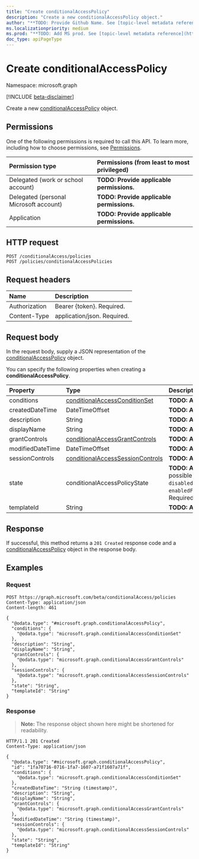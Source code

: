 ```yaml
---
title: "Create conditionalAccessPolicy"
description: "Create a new conditionalAccessPolicy object."
author: "**TODO: Provide Github Name. See [topic-level metadata reference](https://msgo.azurewebsites.net/add/document/guidelines/metadata.html#topic-level-metadata)**"
ms.localizationpriority: medium
ms.prod: "**TODO: Add MS prod. See [topic-level metadata reference](https://msgo.azurewebsites.net/add/document/guidelines/metadata.html#topic-level-metadata)**"
doc_type: apiPageType
---
```


# Create conditionalAccessPolicy
Namespace: microsoft.graph

[!INCLUDE [beta-disclaimer](../../includes/beta-disclaimer.md)]

Create a new [conditionalAccessPolicy](../resources/conditionalaccesspolicy.md) object.

## Permissions
One of the following permissions is required to call this API. To learn more, including how to choose permissions, see [Permissions](/graph/permissions-reference).

|Permission type|Permissions (from least to most privileged)|
|:---|:---|
|Delegated (work or school account)|**TODO: Provide applicable permissions.**|
|Delegated (personal Microsoft account)|**TODO: Provide applicable permissions.**|
|Application|**TODO: Provide applicable permissions.**|

## HTTP request

<!-- {
  "blockType": "ignored"
}
-->
``` http
POST /conditionalAccess/policies
POST /policies/conditionalAccessPolicies
```

## Request headers
|Name|Description|
|:---|:---|
|Authorization|Bearer {token}. Required.|
|Content-Type|application/json. Required.|

## Request body
In the request body, supply a JSON representation of the [conditionalAccessPolicy](../resources/conditionalaccesspolicy.md) object.

You can specify the following properties when creating a **conditionalAccessPolicy**.

|Property|Type|Description|
|:---|:---|:---|
|conditions|[conditionalAccessConditionSet](../resources/conditionalaccessconditionset.md)|**TODO: Add Description** Required.|
|createdDateTime|DateTimeOffset|**TODO: Add Description** Optional.|
|description|String|**TODO: Add Description** Optional.|
|displayName|String|**TODO: Add Description** Required.|
|grantControls|[conditionalAccessGrantControls](../resources/conditionalaccessgrantcontrols.md)|**TODO: Add Description** Optional.|
|modifiedDateTime|DateTimeOffset|**TODO: Add Description** Optional.|
|sessionControls|[conditionalAccessSessionControls](../resources/conditionalaccesssessioncontrols.md)|**TODO: Add Description** Optional.|
|state|conditionalAccessPolicyState|**TODO: Add Description**. The possible values are: `enabled`, `disabled`, `enabledForReportingButNotEnforced`. Required.|
|templateId|String|**TODO: Add Description** Optional.|



## Response

If successful, this method returns a `201 Created` response code and a [conditionalAccessPolicy](../resources/conditionalaccesspolicy.md) object in the response body.

## Examples

### Request
<!-- {
  "blockType": "request",
  "name": "create_conditionalaccesspolicy_from_"
}
-->
``` http
POST https://graph.microsoft.com/beta/conditionalAccess/policies
Content-Type: application/json
Content-length: 461

{
  "@odata.type": "#microsoft.graph.conditionalAccessPolicy",
  "conditions": {
    "@odata.type": "microsoft.graph.conditionalAccessConditionSet"
  },
  "description": "String",
  "displayName": "String",
  "grantControls": {
    "@odata.type": "microsoft.graph.conditionalAccessGrantControls"
  },
  "sessionControls": {
    "@odata.type": "microsoft.graph.conditionalAccessSessionControls"
  },
  "state": "String",
  "templateId": "String"
}
```


### Response
>**Note:** The response object shown here might be shortened for readability.
<!-- {
  "blockType": "response",
  "truncated": true,
  "@odata.type": "microsoft.graph.conditionalAccessPolicy"
}
-->
``` http
HTTP/1.1 201 Created
Content-Type: application/json

{
  "@odata.type": "#microsoft.graph.conditionalAccessPolicy",
  "id": "1fa70716-0716-1fa7-1607-a71f1607a71f",
  "conditions": {
    "@odata.type": "microsoft.graph.conditionalAccessConditionSet"
  },
  "createdDateTime": "String (timestamp)",
  "description": "String",
  "displayName": "String",
  "grantControls": {
    "@odata.type": "microsoft.graph.conditionalAccessGrantControls"
  },
  "modifiedDateTime": "String (timestamp)",
  "sessionControls": {
    "@odata.type": "microsoft.graph.conditionalAccessSessionControls"
  },
  "state": "String",
  "templateId": "String"
}
```

